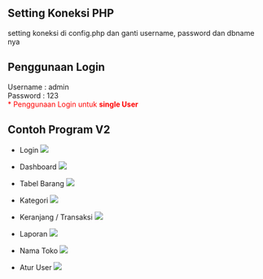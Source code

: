 ## Setting Koneksi PHP

setting koneksi di config.php dan ganti username, password dan dbname nya

## Penggunaan Login

Username : admin
<br/>
Password : 123
<br>
<span style="color:red">\* Penggunaan Login untuk <b>single User</b> </span>

## Contoh Program V2

- Login
  <img src="https://raw.githubusercontent.com/fauzan1892/pos-kasir-php/master/assets/img/picv2/1.png">

- Dashboard
  <img src="https://raw.githubusercontent.com/fauzan1892/pos-kasir-php/master/assets/img/picv2/2.png">

- Tabel Barang
  <img src="https://raw.githubusercontent.com/fauzan1892/pos-kasir-php/master/assets/img/picv2/3.png">

- Kategori
  <img src="https://raw.githubusercontent.com/fauzan1892/pos-kasir-php/master/assets/img/picv2/4.png">

- Keranjang / Transaksi
  <img src="https://raw.githubusercontent.com/fauzan1892/pos-kasir-php/master/assets/img/picv2/5.png">

- Laporan
  <img src="https://raw.githubusercontent.com/fauzan1892/pos-kasir-php/master/assets/img/picv2/6.png">

- Nama Toko
  <img src="https://raw.githubusercontent.com/fauzan1892/pos-kasir-php/master/assets/img/picv2/7.png">

- Atur User
  <img src="https://raw.githubusercontent.com/fauzan1892/pos-kasir-php/master/assets/img/picv2/8.png">
